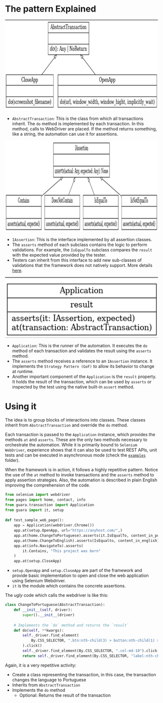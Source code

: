 # The pattern Explained
<p align="center">
    <img src="https://github.com/douglasdcm/guara/blob/main/docs/images/uml_abstract_transaction.png?raw=true" width="800" height="300" />
</p>

- `AbstractTransaction`: This is the class from which all transactions inherit. The `do` method is implemented by each transaction. In this method, calls to WebDriver are placed. If the method returns something, like a string, the automation can use it for assertions.

<p align="center">
    <img src="https://github.com/douglasdcm/guara/blob/main/docs/images/uml_iassertion.png?raw=true" width="800" height="300" />
</p>

- `IAssertion`: This is the interface implemented by all assertion classes.
- The `asserts` method of each subclass contains the logic to perform validations. For example, the `IsEqualTo` subclass compares the `result` with the expected value provided by the tester.
- Testers can inherit from this interface to add new sub-classes of validations that the framework does not natively support. More details [here](https://github.com/douglasdcm/guara/blob/main/docs/TUTORIAL.md#extending-assertions).

<p align="center">
    <img src="https://github.com/douglasdcm/guara/blob/main/docs/images/uml_application.png?raw=true" width="600" height="200" />
</p>

- `Application`: This is the runner of the automation. It executes the `do` method of each transaction and validates the result using the `asserts` method.
- The `asserts` method receives a reference to an `IAssertion` instance. It implements the `Strategy Pattern (GoF)` to allow its behavior to change at runtime.
- Another important component of the `Application` is the `result` property. It holds the result of the transaction, which can be used by `asserts` or inspected by the test using the native built-in `assert` method.

# Using it
The idea is to group blocks of interactions into classes. These classes inherit from `AbstractTransaction` and override the `do` method.

Each transaction is passed to the `Application` instance, which provides the methods `at` and `asserts`. These are the only two methods necessary to orchestrate the automation. While it is primarily bound to `Selenium WebDriver`, experience shows that it can also be used to test REST APIs, unit tests and can be executed in asynchronous mode (check the [`examples`](https://github.com/douglasdcm/guara/tree/main/examples) folder).

When the framework is in action, it follows a highly repetitive pattern. Notice the use of the `at` method to invoke transactions and the `asserts` method to apply assertion strategies. Also, the automation is described in plain English improving the comprehension of the code.


```python
from selenium import webdriver
from pages import home, contact, info
from guara.transaction import Application
from guara import it, setup

def test_sample_web_page():
    app = Application(webdriver.Chrome())
    app.at(setup.OpenApp, url="https://anyhost.com/",)
    app.at(home.ChangeToPortuguese).asserts(it.IsEqualTo, content_in_portuguese)
    app.at(home.ChangeToEnglish).asserts(IsEqualto, content_in_english)
    app.at(info.NavigateTo).asserts(
        it.Contains, "This project was born"
    )
    app.at(setup.CloseApp)
```
- `setup.OpenApp` and `setup.CloseApp` are part of the framework and provide basic implementation to open and close the web application using Selenium Webdriver.
- `it` is the module which contains the concrete assertions.

The *ugly* code which calls the webdriver is like this:

```python
class ChangeToPortuguese(AbstractTransaction):
    def __init__(self, driver):
        super().__init__(driver)

    # Implements the `do` method and returns the `result`
    def do(self, **kwargs):
        self._driver.find_element(
            By.CSS_SELECTOR, ".btn:nth-child(3) > button:nth-child(1) > img"
        ).click()
        self._driver.find_element(By.CSS_SELECTOR, ".col-md-10").click()
        return self._driver.find_element(By.CSS_SELECTOR, "label:nth-child(1)").text
```

Again, it is a very repetitive activity:
- Create a class representing the transaction, in this case, the transaction changes the language to Portuguese
- Inherits from `AbstractTransaction`
- Implements the `do` method
    - Optional: Returns the result of the transaction
